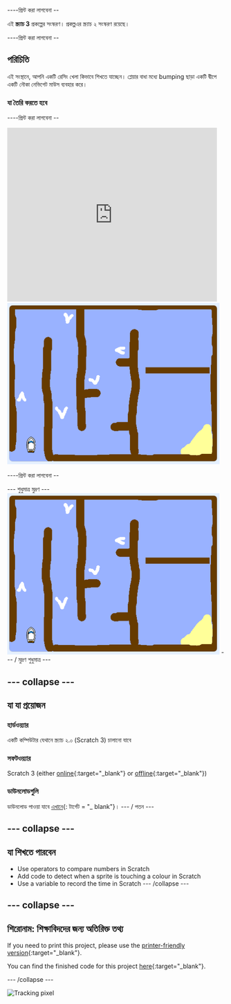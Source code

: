 \----প্রিন্ট করা লাগবেনা --

এই **স্ক্র্যাচ 3** প্রকল্পের সংস্করণ। প্রকল্প</a>এর স্ক্র্যাচ ২ সংস্করণ রয়েছে।</p> 

\----প্রিন্ট করা লাগবেনা --

## পরিচিতি

এই সংস্থানে, আপনি একটি রেসিং খেলা কিভাবে শিখতে যাচ্ছেন। প্লেয়ার বাধা মধ্যে bumping ছাড়া একটি দ্বীপে একটি নৌকা নেভিগেট মাউস ব্যবহার করে।

### যা তৈরি করতে হবে

\----প্রিন্ট করা লাগবেনা --

<div class="scratch-preview">
  <iframe allowtransparency="true" width="485" height="402" src="https://scratch.mit.edu/projects/embed/276662533/?autostart=false" frameborder="0" scrolling="no"></iframe>
  <img src="images/boat_race_demo.png">
</div>

\----প্রিন্ট করা লাগবেনা --

\--- শুধুমাত্র মুদ্রণ \--- ![boat race demo](images/boat_race_demo.png) \--- / মুদ্রণ শুধুমাত্র \---

## \--- collapse \---

## যা যা প্রয়োজন

### হার্ডওয়্যার

একটি কম্পিউটার যেথানে স্ক্র্যাচ ২.০ (Scratch 3) চালানো যাবে

### সফটওয়্যার

Scratch 3 (either [online](https://rpf.io/scratchon){:target="_blank"} or [offline](https://rpf.io/scratchoff){:target="_blank"})

### ডাউনলোডগুলি

ডাউনলোড পাওয়া যাবে [এখানে](http://rpf.io/p/en/boat-race-go){: টার্গেট = "_ blank"}। \--- / পতন \---

## \--- collapse \---

## যা শিখতে পারবেন

- Use operators to compare numbers in Scratch
- Add code to detect when a sprite is touching a colour in Scratch
- Use a variable to record the time in Scratch \--- /collapse \---

## \--- collapse \---

## শিরোনাম: শিক্ষাবিদদের জন্য অতিরিক্ত তথ্য

If you need to print this project, please use the [printer-friendly version](https://projects.raspberrypi.org/en/projects/boat-race/print){:target="_blank"}.

You can find the finished code for this project [here](http://rpf.io/p/en/boat-race-get){:target="_blank"}.

\--- /collapse \---

![Tracking pixel](https://code.org/api/hour/begin_codeclub_boatrace.png)